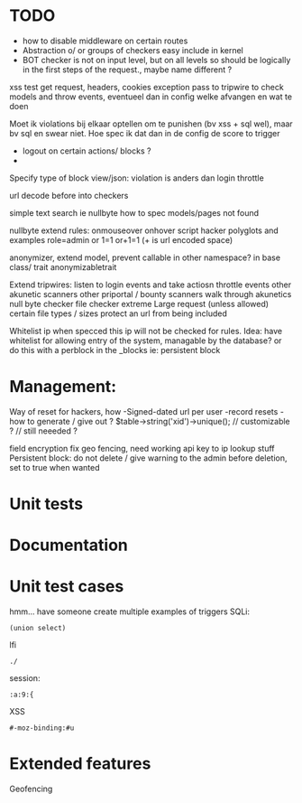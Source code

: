 # TODO
- how to disable middleware on certain routes
- Abstraction o/ or groups of checkers easy include in kernel
- BOT checker is not on input level, but on all levels so should be logically in the first steps of the request., maybe name different ?

xss test get request, headers, cookies
exception pass to tripwire to check models and throw events, eventueel dan in config welke afvangen en wat te doen

Moet ik violations bij elkaar optellen om te punishen (bv xss + sql wel), maar bv sql en swear niet.
Hoe spec ik dat dan in de config de score to trigger

- logout on certain actions/ blocks ?
- 
Specify type of block view/json:  violation is anders dan login throttle

url decode before into checkers

simple text search ie nullbyte
how to spec models/pages not found 



nullbyte 
extend rules:
onmouseover
onhover
script
hacker polyglots and examples
role=admin
or 1=1
or+1=1 (+ is url encoded space)

anonymizer, extend model, prevent callable in other namespace? in base class/ trait anonymizabletrait

Extend tripwires:
listen to login events and take actiosn
throttle events
other akunetic scanners
other priportal / bounty scanners
walk through akunetics
null byte checker
file checker
extreme Large request (unless allowed)
certain file types / sizes
protect an url from being included

Whitelist ip when specced this ip will not be checked for rules. Idea: have whitelist for allowing entry of the system, managable by the database?
or do this with a perblock in the _blocks ie: persistent block

# Management:
Way of reset for hackers, how
-Signed-dated url per user
-record resets
-how to generate / give out ?
$table->string('xid')->unique(); // customizable ? // still neeeded ?

field encryption
fix geo fencing, need working api key to ip lookup stuff
Persistent block: do not delete / give warning to the admin before deletion, set to true when wanted

# Unit tests

# Documentation


# Unit test cases
hmm... have someone create multiple examples of triggers
SQLi:
```
(union select)
```

lfi
```
./
```

session:
```
:a:9:{
```

XSS
```
#-moz-binding:#u
```


# Extended features
Geofencing
